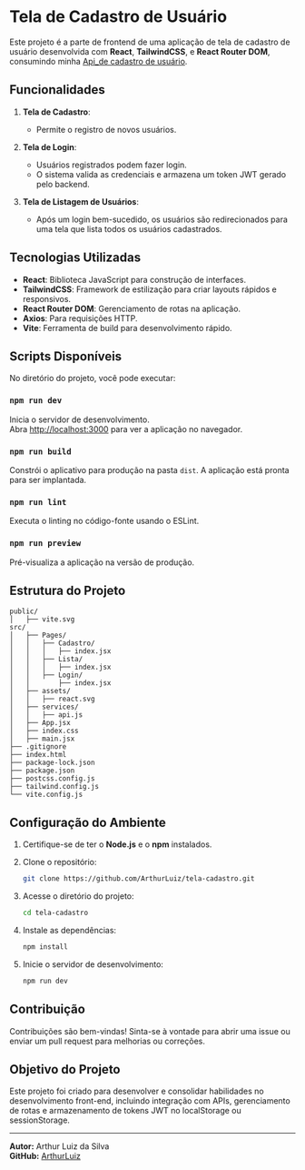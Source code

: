 # Tela de Cadastro de Usuário

Este projeto é a parte de frontend de uma aplicação de tela de cadastro de usuário desenvolvida com **React**, **TailwindCSS**, e **React Router DOM**, consumindo minha [Api_de cadastro de usuário](https://github.com/Arthur-Luiz19/Api-registro-de-usuario-com-JWT).

## Funcionalidades

1. **Tela de Cadastro**:
   - Permite o registro de novos usuários.

2. **Tela de Login**:
   - Usuários registrados podem fazer login.
   - O sistema valida as credenciais e armazena um token JWT gerado pelo backend.

3. **Tela de Listagem de Usuários**:
   - Após um login bem-sucedido, os usuários são redirecionados para uma tela que lista todos os usuários cadastrados.

## Tecnologias Utilizadas

- **React**: Biblioteca JavaScript para construção de interfaces.
- **TailwindCSS**: Framework de estilização para criar layouts rápidos e responsivos.
- **React Router DOM**: Gerenciamento de rotas na aplicação.
- **Axios**: Para requisições HTTP.
- **Vite**: Ferramenta de build para desenvolvimento rápido.

## Scripts Disponíveis

No diretório do projeto, você pode executar:

### `npm run dev`

Inicia o servidor de desenvolvimento. \
Abra [http://localhost:3000](http://localhost:3000) para ver a aplicação no navegador.

### `npm run build`

Constrói o aplicativo para produção na pasta `dist`. A aplicação está pronta para ser implantada.

### `npm run lint`

Executa o linting no código-fonte usando o ESLint.

### `npm run preview`

Pré-visualiza a aplicação na versão de produção.

## Estrutura do Projeto
```plaintext
public/
│   ├── vite.svg
src/
│   ├── Pages/
│   │   ├── Cadastro/
│   │   │   ├── index.jsx
│   │   ├── Lista/
│   │   │   ├── index.jsx
│   │   ├── Login/
│   │       ├── index.jsx
│   ├── assets/
│   │   ├── react.svg
│   ├── services/
│   │   ├── api.js
│   ├── App.jsx
│   ├── index.css
│   ├── main.jsx
├── .gitignore
├── index.html
├── package-lock.json
├── package.json
├── postcss.config.js
├── tailwind.config.js
└── vite.config.js
```

## Configuração do Ambiente

1. Certifique-se de ter o **Node.js** e o **npm** instalados.
2. Clone o repositório:

   ```bash
   git clone https://github.com/ArthurLuiz/tela-cadastro.git
   ```

3. Acesse o diretório do projeto:

   ```bash
   cd tela-cadastro
   ```

4. Instale as dependências:

   ```bash
   npm install
   ```

5. Inicie o servidor de desenvolvimento:

   ```bash
   npm run dev
   ```

## Contribuição

Contribuições são bem-vindas! Sinta-se à vontade para abrir uma issue ou enviar um pull request para melhorias ou correções.

## Objetivo do Projeto

Este projeto foi criado para desenvolver e consolidar habilidades no desenvolvimento front-end, incluindo integração com APIs, gerenciamento de rotas e armazenamento de tokens JWT no localStorage ou sessionStorage.

---

**Autor:** Arthur Luiz da Silva  
**GitHub:** [ArthurLuiz](https://github.com/Arthur-Luiz19)


